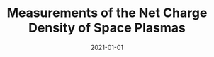 ---
title: "Measurements of the Net Charge Density of Space Plasmas"
collection: publications
permalink: /publication/Shen2021b
date: 2021-01-01
venue: 'J. Geophys. Res.: Space Phys.'
paperurl: '/files/papers/2021/Shen2021b - Measurements of the Net Charge Density of Space Plasmas.pdf'
link: 'https://doi.org/10.1029/2021JA029511'
citation: 'Shen, C., <b>Zhou, Y.</b>, Gao, L., Wang, X., Pu, Z., Escoubet, C. P., Burch, J. L. (2021). Measurements of the Net Charge Density of Space Plasmas. J. Geophys. Res.: Space Phys., 126, e2021JA029511. https://doi.org/10.1029/2021JA029511'
---